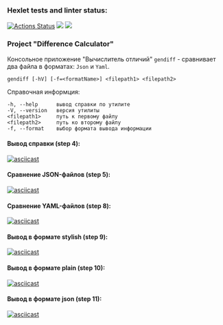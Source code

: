 ### Hexlet tests and linter status:
[![Actions Status](https://github.com/illuzzio/java-project-71/actions/workflows/hexlet-check.yml/badge.svg)](https://github.com/illuzzio/java-project-71/actions)
<a href="https://codeclimate.com/github/illuzzio/java-project-71/maintainability"><img src="https://api.codeclimate.com/v1/badges/00635b8f46a95950a57a/maintainability" /></a>
<a href="https://codeclimate.com/github/illuzzio/java-project-71/test_coverage"><img src="https://api.codeclimate.com/v1/badges/00635b8f46a95950a57a/test_coverage" /></a>
### Project "Difference Calculator"
Консольное приложение "Вычислитель отличий" `gendiff` - сравнивает два файла в форматах: `Json` и `Yaml`.
```
gendiff [-hV] [-f=<formatName>] <filepath1> <filepath2>
```

Справочная информция:
```
-h, --help      вывод справки по утилите
-V, --version   версия утилиты 
<filepath1>     путь к первому файлу     
<filepath2>     путь ко второму файлу
-f, --format    выбор формата вывода информации
```

#### Вывод справки (step 4):
[![asciicast](https://asciinema.org/a/6j9vuvA7bFS73Wy3M3IkaEbGf.svg)](https://asciinema.org/a/6j9vuvA7bFS73Wy3M3IkaEbGf)

#### Сравнение JSON-файлов (step 5):
[![asciicast](https://asciinema.org/a/tHKHvuBDduHcOktY3RxeLrIfF.svg)](https://asciinema.org/a/tHKHvuBDduHcOktY3RxeLrIfF)

#### Сравнение YAML-файлов (step 8):
[![asciicast](https://asciinema.org/a/k2TxfzsG7JTj4lPQYurzLW5aG.svg)](https://asciinema.org/a/k2TxfzsG7JTj4lPQYurzLW5aG)

#### Вывод в формате stylish (step 9):
[![asciicast](https://asciinema.org/a/MPlbWfpyW6FSb4KQlAVPtdC46.svg)](https://asciinema.org/a/MPlbWfpyW6FSb4KQlAVPtdC46)

#### Вывод в формате plain (step 10):
[![asciicast](https://asciinema.org/a/sObH658Emsv5uHoCAO7S5RKN6.svg)](https://asciinema.org/a/sObH658Emsv5uHoCAO7S5RKN6)

#### Вывод в формате json (step 11):
[![asciicast](https://asciinema.org/a/9FRq11zCI3vDqDGoOqjZLHAiv.svg)](https://asciinema.org/a/9FRq11zCI3vDqDGoOqjZLHAiv)